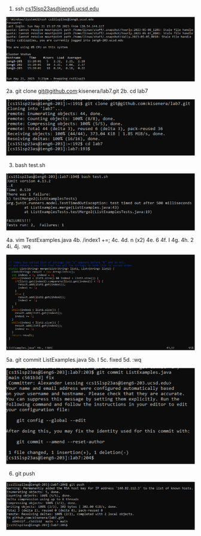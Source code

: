 1. ssh cs15lsp23as@ieng6.ucsd.edu

![Image](lr4a.PNG)

2a. git clone git@github.com:kisenera/lab7.git
2b. cd lab7

![Image](lr4b.PNG)

3. bash test.sh

![Image](lr4c.PNG)

4a. vim TestExamples.java
4b. /index1 +=;
4c. <enter>
4d. n (x2)
4e. 6<right arrow>
4f. I
4g. <backspace>
4h. 2
4i. <esc>
4j. :wq
  
![Image](lr4d.PNG)
  
5a. git commit ListExamples.java
5b. I
5c. fixed
5d. :wq
  
![Image](lr4e.PNG)
  
6. git push
  
![Image](lr4f.PNG)

